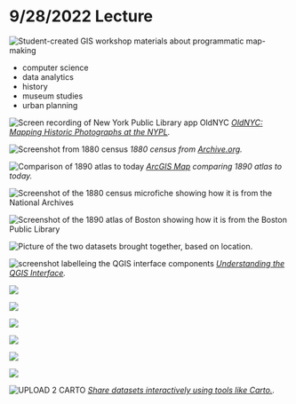 # 9/28/2022 Lecture

![Student-created GIS workshop materials about programmatic map-making](/media/1.png)

- computer science
- data analytics
- history
- museum studies
- urban planning


![Screen recording of New York Public Library app OldNYC](media/oldnyc.gif)
*[OldNYC: Mapping Historic Photographs at the NYPL](https://www.oldnyc.org/).* 

![Screenshot from 1880 census](media/1880-census.png)
*1880 census from [Archive.org](https://archive.org/details/10thcensus0561unit/page/n45/mode/2up?view=theater).* 

![Comparison of 1890 atlas to today](media/swipe.png)
*[ArcGIS Map](https://harvard-cga.maps.arcgis.com/apps/webappviewer/index.html?id=4f084606c3f64df8a32ce2ad938a43f6) comparing 1890 atlas to today.* 

![Screenshot of the 1880 census microfiche showing how it is from the National Archives](media/2.png)

![Screenshot of the 1890 atlas of Boston showing how it is from the Boston Public Library](media/3.png)

![Picture of the two datasets brought together, based on location.](media/4.png)

![screenshot labelleing the QGIS interface components](media/qgis-labeled.gif)
*[Understanding the QGIS Interface](https://cartinal.leventhalmap.org/guides/get-started-qgis/interface.html#menu-bar).* 


![](media/new-projects.gif)

![](media/basemap.gif)

![](media/create-layer.gif)

![](media/add-points.gif)

![](media/attribute-table.gif)

![](media/change-symbols.gif)

![UPLOAD 2 CARTO](media/upload-carto.gif)
*[Share datasets interactively using tools like Carto.](https://harvard.carto.com/u/bellegis/builder/902823ad-f46c-40f7-9a0a-19755efe1d38).* 
